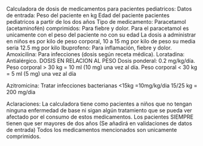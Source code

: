 Calculadora de dosis de medicamentos para pacientes pediatricos: 
Datos de entrada:
Peso del paciente en kg
Edad del paciente pacientes pediatricos a partir de los dos años 
Tipo de medicamento:
Paracetamol (acetaminofén) comprimidos: Para fiebre y dolor.
Para el paracetamol es unicamente con el peso del paciente no con su edad 
La dosis a administrar en niños es por kilo de peso corporal, 10 a 15 mg por kilo de peso su media seria 12.5 mg por  kilo 
Ibuprofeno: Para inflamación, fiebre y dolor.
Amoxicilina: Para infecciones (dosis según receta médica).
Loratadina: Antialérgico.
DOSIS EN RELACION AL PESO
Dosis ponderal: 0.2 mg/kg/día.
Peso corporal > 30 kg = 10 ml (10 mg) una vez al día.
Peso corporal < 30 kg = 5 ml (5 mg) una vez al día

Azitromicina: Tratar infecciones bacterianas 
<15kg =10mg/kg/dia 
15/25 kg = 200 mg/dia  

Aclaraciones: La calculadora tiene como pacientes a niños que no tengan ninguna enfermedad de base ni sigan algún tratamiento que se pueda ver afectado por el consumo de estos medicamentos. 
Los pacientes SIEMPRE tienen que ser mayores de dos años (Se añadirá en validaciones de datos de entrada)
Todos los medicamentos mencionados son unicamente comprimidos. 